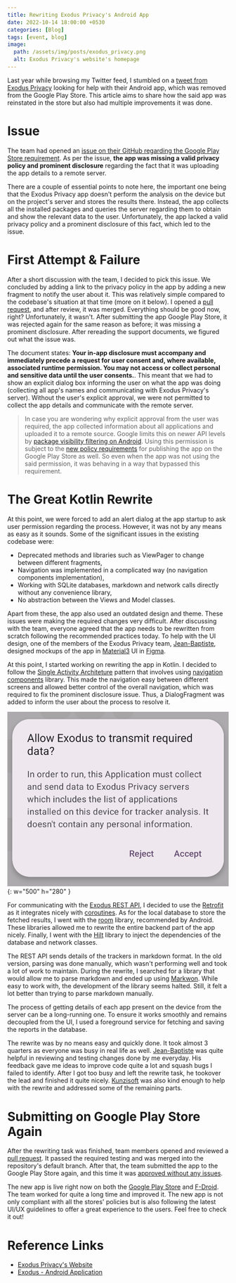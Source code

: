 ```yaml
---
title: Rewriting Exodus Privacy's Android App
date: 2022-10-14 18:00:00 +0530
categories: [Blog]
tags: [event, blog]
image:
  path: /assets/img/posts/exodus_privacy.png
  alt: Exodus Privacy's website's homepage
---
```


Last year while browsing my Twitter feed, I stumbled on a [tweet from Exodus Privacy](https://twitter.com/ExodusPrivacy/status/1462533262279073795) looking for help with their Android app, which was removed from the Google Play Store. This article aims to share how the said app was reinstated in the store but also had multiple improvements it was done.

# Issue

The team had opened an [issue on their GitHub regarding the Google Play Store requirement](https://github.com/Exodus-Privacy/exodus-android-app/issues/111). As per the issue, **the app was missing a valid privacy policy and prominent disclosure** regarding the fact that it was uploading the app details to a remote server.

There are a couple of essential points to note here, the important one being that the Exodus Privacy app doesn't perform the analysis on the device but on the project's server and stores the results there. Instead, the app collects all the installed packages and queries the server regarding them to obtain and show the relevant data to the user. Unfortunately, the app lacked a valid privacy policy and a prominent disclosure of this fact, which led to the issue.

# First Attempt & Failure

After a short discussion with the team, I decided to pick this issue. We concluded by adding a link to the privacy policy in the app by adding a new fragment to notify the user about it. This was relatively simple compared to the codebase's situation at that time (more on it below). I opened a [pull request](https://github.com/Exodus-Privacy/exodus-android-app/pull/128), and after review, it was merged. Everything should be good now, right? Unfortunately, it wasn't. After submitting the app Google Play Store, it was rejected again for the same reason as before; it was missing a prominent disclosure. After rereading the support documents, we figured out what the issue was.

The document states: **Your in-app disclosure must accompany and immediately precede a request for user consent and, where available, associated runtime permission. You may not access or collect personal and sensitive data until the user consents.**. This meant that we had to show an explicit dialog box informing the user on what the app was doing (collecting all app's names and communicating with Exodus Privacy's server). Without the user's explicit approval, we were not permitted to collect the app details and communicate with the remote server.

> In case you are wondering why explicit approval from the user was required, the app collected information about all applications and uploaded it to a remote source. Google limits this on newer API levels by [package visibility filtering on Android](https://developer.android.com/training/package-visibility). Using this permission is subject to the [new policy requirements](https://support.google.com/googleplay/android-developer/answer/10158779?hl=en#zippy=%2Cinvalid-uses%2Cexceptions%2Cpermitted-uses-of-the-query-all-packages-permission) for publishing the app on the Google Play Store as well. So even when the app was not using the said permission, it was behaving in a way that bypassed this requirement.

# The Great Kotlin Rewrite

At this point, we were forced to add an alert dialog at the app startup to ask user permission regarding the process. However, it was not by any means as easy as it sounds. Some of the significant issues in the existing codebase were:

- Deprecated methods and libraries such as ViewPager to change between different fragments,
- Navigation was implemented in a complicated way (no navigation components implementation),
- Working with SQLite databases, markdown and network calls directly without any convenience library,
- No abstraction between the Views and Model classes.

Apart from these, the app also used an outdated design and theme. These issues were making the required changes very difficult. After discussing with the team, everyone agreed that the app needs to be rewritten from scratch following the recommended practices today. To help with the UI design, one of the members of the Exodus Privacy team, [Jean-Baptiste](https://twitter.com/JbCHARRON88), designed mockups of the app in [Material3](https://m3.material.io/) UI in [Figma](https://www.figma.com/proto/D5dSSeiAvCwdeBDVVKT9ME/Exodus).

At this point, I started working on rewriting the app in Kotlin. I decided to follow the [Single Activity Architeture](https://www.youtube.com/watch?v=2k8x8V77CrU) pattern that involves using [navigation components](https://developer.android.com/jetpack/androidx/releases/navigation) library. This made the navigation easy between different screens and allowed better control of the overall navigation, which was required to fix the prominent disclosure issue. Thus, a DialogFragment was added to inform the user about the process to resolve it.

![Image of dialog](/assets/img/posts/exodus_dialog.png){: w="500" h="280" }

For communicating with the [Exodus REST API](https://github.com/Exodus-Privacy/exodus/blob/v1/doc/api.md), I decided to use the [Retrofit](https://square.github.io/retrofit/) as it integrates nicely with [coroutines](https://developer.android.com/kotlin/coroutines). As for the local database to store the fetched results, I went with the [room](https://developer.android.com/jetpack/androidx/releases/room) library, recommended by Android. These libraries allowed me to rewrite the entire backend part of the app nicely. Finally, I went with the [Hilt](https://dagger.dev/hilt/) library to inject the dependencies of the database and network classes.

The REST API sends details of the trackers in markdown format. In the old version, parsing was done manually, which wasn't performing well and took a lot of work to maintain. During the rewrite, I searched for a library that would allow me to parse markdown and ended up using [Markwon](https://github.com/noties/Markwon). While easy to work with, the development of the library seems halted. Still, it felt a lot better than trying to parse markdown manually.

The process of getting details of each app present on the device from the server can be a long-running one. To ensure it works smoothly and remains decoupled from the UI, I used a foreground service for fetching and saving the reports in the database.

The rewrite was by no means easy and quickly done. It took almost 3 quarters as everyone was busy in real life as well. [Jean-Baptiste](https://twitter.com/JbCHARRON88) was quite helpful in reviewing and testing changes done by me everyday. His feedback gave me ideas to improve code quite a lot and squash bugs I failed to identify. After I got too busy and left the rewrite task, he tookover the lead and finished it quite nicely.
[Kunzisoft](https://twitter.com/KunziSoft) was also kind enough to help with the rewrite and addressed some of the remaining parts.

# Submitting on Google Play Store Again

After the rewriting task was finished, team members opened and reviewed a [pull request](https://github.com/Exodus-Privacy/exodus-android-app/pull/197). It passed the required testing and was merged into the repository's default branch. After that, the team submitted the app to the Google Play Store again, and this time it was [approved without any issues](https://twitter.com/ExodusPrivacy/status/1565655787673792514).

The new app is live right now on both the [Google Play Store](https://play.google.com/store/apps/details?id=org.eu.exodus_privacy.exodusprivacy) and [F-Droid](https://f-droid.org/packages/org.eu.exodus_privacy.exodusprivacy/). The team worked for quite a long time and improved it. The new app is not only compliant with all the stores' policies but is also following the latest UI/UX guidelines to offer a great experience to the users. Feel free to check it out!

# Reference Links

- [Exodus Privacy's Website](https://exodus-privacy.eu.org/en/)
- [Exodus - Android Application](https://github.com/Exodus-Privacy/exodus-android-app)
